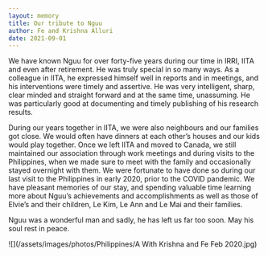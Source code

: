 ```yaml
---
layout: memory	
title: Our tribute to Nguu
author: Fe and Krishna Alluri
date: 2021-09-01
---
```


 We have known Nguu for over forty-five years during our time in IRRI, IITA and even after retirement. He was truly special in so many ways. As a colleague in IITA, he expressed himself well in reports and in meetings, and his interventions were timely and assertive. He was very intelligent, sharp, clear minded and straight forward and at the same time, unassuming. He was particularly good at documenting and timely publishing of his research results. 

<!--more-->

During our years together in IITA, we were also neighbours and our families got close. We would often have dinners at each other’s houses and our kids would play together. Once we left IITA and moved to Canada, we still maintained our association through work meetings and during visits to the Philippines, when we made sure to meet with the family and occasionally stayed overnight with them. We were fortunate to have done so during our last visit to the Philippines in early 2020, prior to the COVID pandemic. We have pleasant memories of our stay, and spending valuable time learning more about Nguu’s achievements and accomplishments as well as those of Elvie’s and their children, Le Kim, Le Ann and Le Mai and their families. 


Nguu was a wonderful man and sadly, he has left us far too soon. May his soul rest in peace. 

![](/assets/images/photos/Philippines/A With Krishna and Fe Feb 2020.jpg)